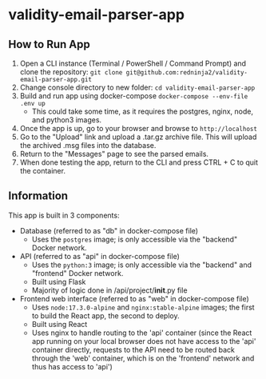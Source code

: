 # validity-email-parser-app
## How to Run App
1. Open a CLI instance (Terminal / PowerShell / Command Prompt) and clone the repository: `git clone git@github.com:redninja2/validity-email-parser-app.git`
2. Change console directory to new folder: `cd validity-email-parser-app`
3. Build and run app using docker-compose `docker-compose --env-file .env up`
   - This could take some time, as it requires the postgres, nginx, node, and python3 images.
4. Once the app is up, go to your browser and browse to `http://localhost`
5. Go to the "Upload" link and upload a .tar.gz archive file. This will upload the archived .msg files into the database.
6. Return to the "Messages" page to see the parsed emails.
7. When done testing the app, return to the CLI and press CTRL + C to quit the container.

## Information
This app is built in 3 components:
- Database (referred to as "db" in docker-compose file)
  - Uses the `postgres` image; is only accessible via the "backend" Docker network.
- API (referred to as "api" in docker-compose file)
  - Uses the `python:3` image; is only accessible via the "backend" and "frontend" Docker network.
  - Built using Flask
  - Majority of logic done in /api/project/__init__.py file
- Frontend web interface (referred to as "web" in docker-compose file)
  - Uses `node:17.3.0-alpine` and `nginx:stable-alpine` images; the first to build the React app, the second to deploy.
  - Built using React
  - Uses nginx to handle routing to the 'api' container (since the React app running on your local browser does not have access to the 'api' container directly, requests to the API need to be routed back through the 'web' container, which is on the 'frontend' network and thus has access to 'api')
